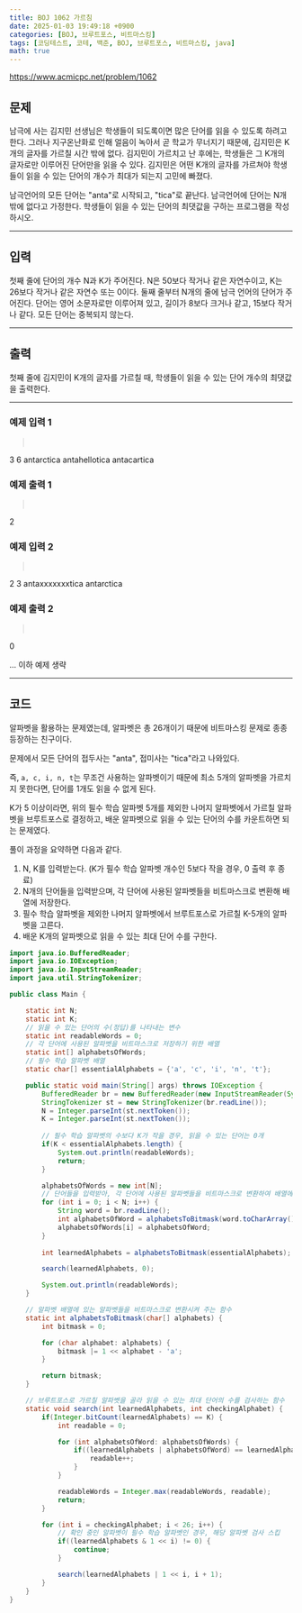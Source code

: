 ```yaml
---
title: BOJ 1062 가르침
date: 2025-01-03 19:49:18 +0900
categories: [BOJ, 브루트포스, 비트마스킹]
tags: [코딩테스트, 코테, 백준, BOJ, 브루트포스, 비트마스킹, java]
math: true
---
```


<https://www.acmicpc.net/problem/1062>

## 문제
남극에 사는 김지민 선생님은 학생들이 되도록이면 많은 단어를 읽을 수 있도록 하려고 한다. 그러나 지구온난화로 인해 얼음이 녹아서 곧 학교가 무너지기 때문에, 김지민은 K개의 글자를 가르칠 시간 밖에 없다. 김지민이 가르치고 난 후에는, 학생들은 그 K개의 글자로만 이루어진 단어만을 읽을 수 있다. 김지민은 어떤 K개의 글자를 가르쳐야 학생들이 읽을 수 있는 단어의 개수가 최대가 되는지 고민에 빠졌다.

남극언어의 모든 단어는 "anta"로 시작되고, "tica"로 끝난다. 남극언어에 단어는 N개 밖에 없다고 가정한다. 학생들이 읽을 수 있는 단어의 최댓값을 구하는 프로그램을 작성하시오.

---
## 입력
첫째 줄에 단어의 개수 N과 K가 주어진다. N은 50보다 작거나 같은 자연수이고, K는 26보다 작거나 같은 자연수 또는 0이다. 둘째 줄부터 N개의 줄에 남극 언어의 단어가 주어진다. 단어는 영어 소문자로만 이루어져 있고, 길이가 8보다 크거나 같고, 15보다 작거나 같다. 모든 단어는 중복되지 않는다.

---
## 출력
첫째 줄에 김지민이 K개의 글자를 가르칠 때, 학생들이 읽을 수 있는 단어 개수의 최댓값을 출력한다.

---
### 예제 입력 1
> <pre>
3 6
antarctica
antahellotica
antacartica
> </pre>

### 예제 출력 1
> <pre>
2
> </pre>

### 예제 입력 2
> <pre>
2 3
antaxxxxxxxtica
antarctica
> </pre>

### 예제 출력 2
> <pre>
0
> </pre>

... 이하 예제 생략

---
## 코드

알파벳을 활용하는 문제였는데, 알파벳은 총 26개이기 때문에 비트마스킹 문제로 종종 등장하는 친구이다.

문제에서 모든 단어의 접두사는 "anta", 접미사는 "tica"라고 나와있다.

즉, `a, c, i, n, t`는 무조건 사용하는 알파벳이기 때문에 최소 5개의 알파벳을 가르치지 못한다면, 단어를 1개도 읽을 수 없게 된다.

K가 5 이상이라면, 위의 필수 학습 알파벳 5개를 제외한 나머지 알파벳에서 가르칠 알파벳을 브루트포스로 결정하고, 배운 알파벳으로 읽을 수 있는 단어의 수를 카운트하면 되는 문제였다.

풀이 과정을 요약하면 다음과 같다.

1. N, K를 입력받는다. (K가 필수 학습 알파벳 개수인 5보다 작을 경우, 0 출력 후 종료)
2. N개의 단어들을 입력받으며, 각 단어에 사용된 알파벳들을 비트마스크로 변환해 배열에 저장한다.
3. 필수 학습 알파벳을 제외한 나머지 알파벳에서 브루트포스로 가르칠 K-5개의 알파벳을 고른다.
4. 배운 K개의 알파벳으로 읽을 수 있는 최대 단어 수를 구한다.

```java
import java.io.BufferedReader;
import java.io.IOException;
import java.io.InputStreamReader;
import java.util.StringTokenizer;

public class Main {

    static int N;
    static int K;
    // 읽을 수 있는 단어의 수(정답)를 나타내는 변수
    static int readableWords = 0;
    // 각 단어에 사용된 알파벳을 비트마스크로 저장하기 위한 배열
    static int[] alphabetsOfWords;
    // 필수 학습 알파벳 배열
    static char[] essentialAlphabets = {'a', 'c', 'i', 'n', 't'};

    public static void main(String[] args) throws IOException {
        BufferedReader br = new BufferedReader(new InputStreamReader(System.in));
        StringTokenizer st = new StringTokenizer(br.readLine());
        N = Integer.parseInt(st.nextToken());
        K = Integer.parseInt(st.nextToken());
        
        // 필수 학습 알파벳의 수보다 K가 작을 경우, 읽을 수 있는 단어는 0개
        if(K < essentialAlphabets.length) {
            System.out.println(readableWords);
            return;
        }

        alphabetsOfWords = new int[N];
        // 단어들을 입력받아, 각 단어에 사용된 알파벳들을 비트마스크로 변환하여 배열에 저장
        for (int i = 0; i < N; i++) {
            String word = br.readLine();
            int alphabetsOfWord = alphabetsToBitmask(word.toCharArray());
            alphabetsOfWords[i] = alphabetsOfWord;
        }
        
        int learnedAlphabets = alphabetsToBitmask(essentialAlphabets);

        search(learnedAlphabets, 0);

        System.out.println(readableWords);
    }

    // 알파벳 배열에 있는 알파벳들을 비트마스크로 변환시켜 주는 함수
    static int alphabetsToBitmask(char[] alphabets) {
        int bitmask = 0;

        for (char alphabet: alphabets) {
            bitmask |= 1 << alphabet - 'a';
        }

        return bitmask;
    }

    // 브루트포스로 가르칠 알파벳을 골라 읽을 수 있는 최대 단어의 수를 검사하는 함수
    static void search(int learnedAlphabets, int checkingAlphabet) {
        if(Integer.bitCount(learnedAlphabets) == K) {
            int readable = 0;

            for (int alphabetsOfWord: alphabetsOfWords) {
                if((learnedAlphabets | alphabetsOfWord) == learnedAlphabets) {
                    readable++;
                }
            }

            readableWords = Integer.max(readableWords, readable);
            return;
        }

        for (int i = checkingAlphabet; i < 26; i++) {
            // 확인 중인 알파벳이 필수 학습 알파벳인 경우, 해당 알파벳 검사 스킵
            if((learnedAlphabets & 1 << i) != 0) {
                continue;
            }

            search(learnedAlphabets | 1 << i, i + 1);
        }
    }
}
```
